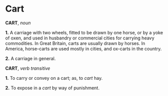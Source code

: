# Cart

**CART**, _noun_

**1.** A carriage with two wheels, fitted to be drawn by one horse, or by a yoke of oxen, and used in husbandry or commercial cities for carrying heavy commodities. In Great Britain, carts are usually drawn by horses. In America, horse-carts are used mostly in cities, and ox-carts in the country.

**2.** A carriage in general.

**CART**, _verb transitive_

**1.** To carry or convey on a cart; as, to _cart_ hay.

**2.** To expose in a _cart_ by way of punishment.